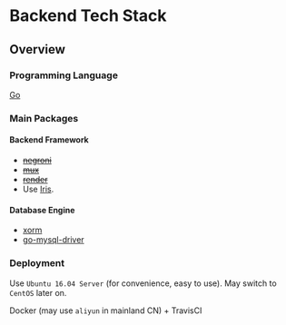 # Backend Tech Stack

## Overview

### Programming Language

[Go](https://golang.org/)

### Main Packages

#### Backend Framework

- [~~negroni~~](https://github.com/urfave/negroni)
- [~~mux~~](https://github.com/gorilla/mux)
- [~~render~~](https://github.com/unrolled/render)
- Use [Iris](https://github.com/kataras/iris).

#### Database Engine

- [xorm](https://github.com/go-xorm/xorm)
- [go-mysql-driver](https://github.com/go-sql-driver/mysql)

### Deployment

Use `Ubuntu 16.04 Server` (for convenience, easy to use). May switch to `CentOS` later on.

Docker (may use `aliyun` in mainland CN) + TravisCI
